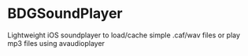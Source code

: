 BDGSoundPlayer
==============

Lightweight iOS soundplayer to load/cache simple .caf/wav files or play mp3 files using avaudioplayer
